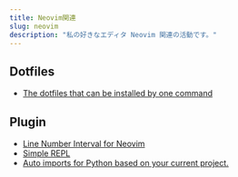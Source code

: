 ```yaml
---
title: Neovim関連
slug: neovim
description: "私の好きなエディタ Neovim 関連の活動です。"
---
```


## Dotfiles

- [The dotfiles that can be installed by one command](https://github.com/IMOKURI/dotfiles)

## Plugin

- [Line Number Interval for Neovim](https://github.com/IMOKURI/line-number-interval.nvim)
- [Simple REPL](https://github.com/IMOKURI/repl.vim)
- [Auto imports for Python based on your current project.](https://github.com/IMOKURI/python-auto-import.nvim)

